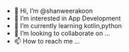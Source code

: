 - 👋 Hi, I’m @shanweerakoon
- 👀 I’m interested in App Development
- 🌱 I’m currently learning kotlin,python
- 💞️ I’m looking to collaborate on ...
- 📫 How to reach me ...

<!---
shanweerakoon/shanweerakoon is a ✨ special ✨ repository because its `README.md` (this file) appears on your GitHub profile.
You can click the Preview link to take a look at your changes.
--->
